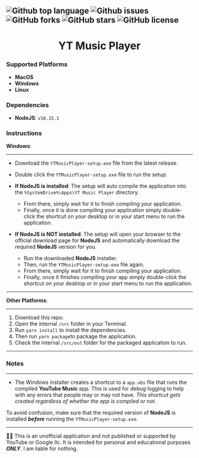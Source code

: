 ![Github top language](https://img.shields.io/github/languages/top/NimbiDev/YT-Music-Player?style=plastic)
![Github issues](https://img.shields.io/github/issues/NimbiDev/.github?style=plastic)
![GitHub forks](https://img.shields.io/github/forks/NimbiDev/YT-Music-Player?style=plastic)
![GitHub stars](https://img.shields.io/github/stars/NimbiDev/YT-Music-Player?style=plastic)
![GitHub license](https://img.shields.io/github/license/NimbiDev/YT-Music-Player?style=plastic)
---


<h1 align="center">YT Music Player</h1>

### Supported Platforms

 - **MacOS**
 - **Windows**
 - **Linux**
 
### Dependencies

 - **NodeJS**: `v16.15.1`

### Instructions

**Windows**:

---

 - Download the `YTMusicPlayer-setup.exe` file from the latest release.
 - Double click the `YTMusicPlayer-setup.exe` file to run the setup.
 - **If NodeJS is installed**: The setup will auto compile the application into the `%SystemDrive%\Apps\YT Music Player` directory. 
    - From there, simply wait for it to finish compiling your application.
    - Finally, once it is done compiling your application simply double-click the shortcut on your desktop or in your start menu to run the application. 

 - **If NodeJS is NOT installed**: The setup will open your browser to the official download page for **NodeJS** and automatically download the required **NodeJS** version for you. 
    - Run the downloaded **NodeJS** installer.
    - Then, run the `YTMusicPlayer-setup.exe` file again.
    - From there, simply wait for it to finish compiling your application.
    - Finally, once it finishes compiling your app simply double-click the shortcut on your desktop or in your start menu to run the application.
 
---

**Other Platforms**:

---

1. Download this repo.
2. Open the internal `/src` folder in your Terminal.
3. Run `yarn install` to install the dependencies.
4. Then run `yarn package`to package the application.
5. Check the internal `/src/out` folder for the packaged application to run.

---


### Notes

---

 - The Windows installer creates a shortcut to a `app.vbs` file that runs the compiled **YouTube Music** app. This is used for debug logging to help with any errors that people may or may not have. *This shortcut gets created regardless of whether the app is compiled or not*.
 
 To avoid confusion, make sure that the required version of **NodeJS** is installed ***before*** running the `YTMusicPlayer-setup.exe`.

---

🧑‍⚖️ This is an unofficial application and not published or supported by YouTube or Google llc. It is intended for personal and educational purposes ***ONLY***. I am liable for nothing.
